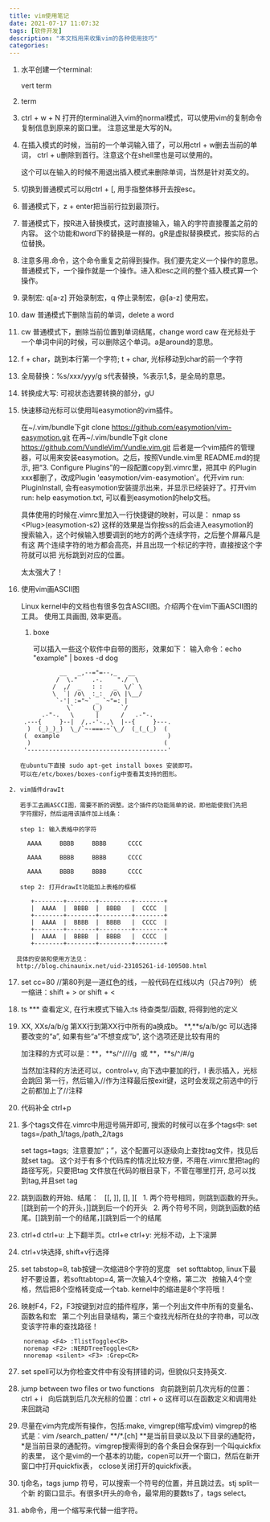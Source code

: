 ```yaml
---
title: vim使用笔记
date: 2021-07-17 11:07:32
tags: [软件开发]
description: "本文档用来收集vim的各种使用技巧"
categories:
---
```


1. 水平创建一个terminal:

   vert term

2. term

3. ctrl + w + N
   打开的terminal进入vim的normal模式，可以使用vim的复制命令复制信息到原来的窗口里。
   注意这里是大写的N。

4. 在插入模式的时候，当前的一个单词输入错了，可以用ctrl + w删去当前的单词，
   ctrl + u删除到首行。注意这个在shell里也是可以使用的。

   这个可以在输入的时候不用退出插入模式来删除单词，当然是针对英文的。

5. 切换到普通模式可以用ctrl + [, 用手指整体移开去按esc。

6. 普通模式下，z + enter把当前行拉到最顶行。

7. 普通模式下，按R进入替换模式，这时直接输入，输入的字符直接覆盖之前的内容。
   这个功能和word下的替换是一样的。gR是虚拟替换模式，按实际的占位替换。

8. 注意多用.命令，这个命令重复之前得到操作。我们要先定义一个操作的意思。
   普通模式下，一个操作就是一个操作。进入和esc之间的整个插入模式算一个操作。

9. 录制宏: q[a-z] 开始录制宏，q 停止录制宏，@[a-z] 使用宏。

10. daw 普通模式下删除当前的单词，delete a word 

11. cw 普通模式下，删除当前位置到单词结尾，change word
    caw 在光标处于一个单词中间的时候，可以删除这个单词。a是around的意思。

12. f + char，跳到本行第一个字符; t + char, 光标移动到char的前一个字符

13. 全局替换：%s/xxx/yyy/g
    s代表替换，%表示1,$，是全局的意思。

14. 转换成大写: 可视状态选要转换的部分，gU

15. 快速移动光标可以使用叫easymotion的vim插件。
    
    在\~/.vim/bundle下git clone https://github.com/easymotion/vim-easymotion.git
    在再\~/.vim/bundle下git clone https://github.com/VundleVim/Vundle.vim.git
    后者是一个vim插件的管理器，可以用来安装easymotion。之后，按照Vundle.vim里
    README.md的提示, 把“3. Configure Plugins”的一段配置copy到.vimrc里，把其中
    的Plugin xxx都删了，改成Plugin 'easymotion/vim-easymotion'。代开vim run:
    PluginInstall, 会有easymotion安装提示出来，并显示已经装好了。打开vim run:
    help easymotion.txt, 可以看到easymotion的help文档。

    具体使用的时候在.vimrc里加入一行快捷键的映射，可以是：
    nmap ss \<Plug\>(easymotion-s2)  这样的效果是当你按ss的后会进入easymotion的
    搜索输入，这个时候输入想要调到的地方的两个连续字符，之后整个屏幕凡是有这
    两个连续字符的地方都会高亮，并且出现一个标记的字符，直接按这个字符就可以把
    光标跳到对应的位置。

    太太强大了！

16. 使用vim画ASCII图

    Linux kernel中的文档也有很多包含ASCII图。介绍两个在vim下画ASCII图的工具。
    使用工具画图, 效率更高。

    1. boxe 
   
       可以插入一些这个软件中自带的图形，效果如下：
       输入命令：echo "example" | boxes -d dog
```
              __   _,--="=--,_   __
             /  \."    .-.    "./  \
            /  ,/  _   : :   _  \/` \
            \  `| /o\  :_:  /o\ |\__/
             `-'| :="~` _ `~"=: |
                \`     (_)     `/
         .-"-.   \      |      /   .-"-.
    .---{     }--|  /,.-'-.,\  |--{     }---.
     )  (_)_)_)  \_/`~-===-~`\_/  (_(_(_)  (
    (  example                              )
     )                                     (
    '---------------------------------------'
```
       在ubuntu下直接 sudo apt-get install boxes 安装即可。
       可以在/etc/boxes/boxes-config中查看其支持的图形。

    2. vim插件drawIt

       若手工去画ASCCI图，需要不断的调整。这个插件的功能简单的说，即他能使我们先把
       字符摆好，然后运用该插件加上线条：

       step 1: 输入表格中的字符

         AAAA     BBBB     BBBB      CCCC

         AAAA     BBBB     BBBB      CCCC

         AAAA     BBBB     BBBB      CCCC

       step 2: 打开drawIt功能加上表格的框框
```
      +--------+--------+---------+--------+
      |  AAAA  |  BBBB  |  BBBB   |  CCCC  |
      +--------+--------+---------+--------+
      |  AAAA  |  BBBB  |  BBBB   |  CCCC  |
      +--------+--------+---------+--------+
      |  AAAA  |  BBBB  |  BBBB   |  CCCC  |
      +--------+--------+---------+--------+
```
      具体的安装和使用方法见：
      http://blog.chinaunix.net/uid-23105261-id-109508.html

17. set cc=80 //第80列是一道红色的线，一般代码在红线以内（只占79列）
    统一缩进：shift + > or shift + < 

18. ts *** 查看定义, 在行末模式下输入:ts 待查类型/函数, 将得到他的定义


19. XX, XXs/a/b/g 第XX行到第XX行中所有的a换成b。
    **,**s/a/b/gc 可以选择要改变的“a”, 如果有些“a”不想变成“b”, 这个选项还是比较有用的

    加注释的方式可以是：**，**s/^/\/\//g  或 **，**s/^/#/g

    当然加注释的方法还可以，control+v, 向下选中要加的行，I 表示插入，光标会跳回
    第一行，然后输入//作为注释最后按exit键，这时会发现之前选中的行之前都加上了//注释

20. 代码补全 ctrl+p
 
21. 多个tags文件在.vimrc中用逗号隔开即可, 搜索的时候可以在多个tags中:
    set tags=/path_1/tags,/path_2/tags

    set tags=tags;  注意要加“；”，这个配置可以逐级向上查找tag文件，找见后就set tag。
    这个对于有多个代码库的情况比较方便，不用在.vimrc里把tag的路径写死，只要把tag
    文件放在代码的根目录下，不管在哪里打开, 总可以找到tag,并且set tag

22. 跳到函数的开始、结尾：
    [[, ]], [], ][
    1. 两个符号相同，则跳到函数的开头。[[跳到前一个的开头，]]跳到后一个的开头
    2. 两个符号不同，则跳到函数的结尾。[]跳到前一个的结尾，][跳到后一个的结尾

23. ctrl+d ctrl+u: 上下翻半页。ctrl+e ctrl+y: 光标不动，上下滚屏

24. ctrl+v块选择, shift+v行选择

25. set tabstop=8, tab按键一次缩进8个字符的宽度
    set softtabtop, linux下最好不要设置，若softtabtop=4, 第一次输入4个空格，第二次
    按输入4个空格，然后把8个空格转变成一个tab. kernel中的缩进是8个字符哦！

26. 映射F4，F2，F3按键到对应的插件程序，第一个列出文件中所有的变量名、函数名和宏
    第二个列出目录结构，第三个查找光标所在处的字符串，可以改变该字符串的查找路径！
```
    noremap <F4> :TlistToggle<CR>
    noremap <F2> :NERDTreeToggle<CR>
    nnoremap <silent> <F3> :Grep<CR>
```

27. set spell可以为你检查文件中有没有拼错的词，但貌似只支持英文. 

28. jump between two files or two functions
    向前跳到前几次光标的位置：ctrl + i
    向后跳到后几次光标的位置：ctrl + o 这样可以在函数定义和调用处来回跳动

29. 尽量在vim内完成所有操作，包括:make, vimgrep(缩写成vim)
    vimgrep的格式是：vim /search_patten/ **/*.[ch] **是当前目录以及以下目录的通配符，
    *是当前目录的通配符。vimgrep搜索得到的各个条目会保存到一个叫quickfix的表里，
    这个是vim的一个基本的功能，copen可以开一个窗口，然后在新开窗口中打开quickfix表，
    cclose关闭打开的quickfix表。

30. tj命名，tags jump 符号，可以搜索一个符号的位置，并且跳过去。stj split一个新
    的窗口显示。有很多t开头的命令，最常用的要数ts了，tags select。

31. ab命令，用一个缩写来代替一组字符。
